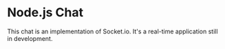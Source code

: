 # Node.js Chat
This chat is an implementation of Socket.io. It's a real-time application still in development.

